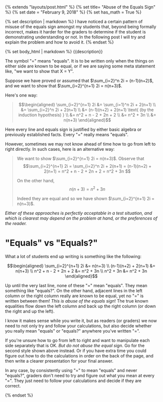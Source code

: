 {% extends "layouts/post.html" %}
{% set title= "Abuse of the Equals Sign" %}
{% set date = "February 9, 2018" %}
{% set has_math = True %}

{% set description | markdown %}
I have noticed a certain pattern of misuse of the equals sign amongst my
students that, beyond being formally incorrect, makes it harder for the graders
to determine if the student is demonstrating understanding or not. In
the following post I will try and explain the problem and how to avoid
it.
{% endset %}

{% set body_html | markdown %}
{{description}}

The symbol "=" means "equals". It is to be written only when the things
on either side are known to be equal, or if we are saying some meta
statement like, "we want to show that X = Y".

Suppose we have proved or assumed that $\sum_{i=2}^n 2i = (n-1)(n+2)$,
and we want to show that $\sum_{i=2}^{n+1} 2i = n(n+3)$.

Here's one way:


> $$\begin{aligned}
> \sum_{i=2}^{n+1} 2i &= \sum_{i=1}^n 2i + 2(n+1) \\
>      &= \sum_{i=2}^n 2i + 2(n+1) \\
>      &= (n-1)(n+2) + 2(n+1) \text{ (by the induction hypothesis) } \\
>      &= n^2 + n - 2 + 2n + 2 \\
>      &= n^2 + 3n \\
>      &= n(n+3)
> \end{aligned}$$

Here every line and equals sign is justified by either basic algebra or
previously established facts. Every "=" really means "equals".

However, sometimes we may not know ahead of time how to go from left to
right directly. In such cases, here is an alternative way:

> We want to show $\sum_{i=2}^{n+1} 2i = n(n+3)$. Observe that
> $$\sum_{i=2}^{n+1} 2i = \sum_{i=2}^n 2i + 2(n+1)
>      = (n-1)(n+2) + 2(n+1) 
>      = n^2 + n - 2 + 2n + 2
>      = n^2 + 3n $$
>
> On the other hand,
> $$n(n+3) = n^2 + 3n$$
>
> Indeed they are equal and so we have shown $\sum_{i=2}^{n+1} 2i = n(n+3)$.

*Either of these approaches is perfectly acceptable in a test situation,
and which is clearest may depend on the problem at hand, or the
preferences of the reader.*

"Equals" vs "Equals?"
=====================

What a lot of students end up writing is something like the following:

$$\begin{aligned}
 \sum_{i=2}^{n+1} 2i &= n(n+3) \\
 (n-1)(n+2) + 2(n+1) &= n(n+3) \\
  n^2 + n - 2 + 2n + 2 &= n^2 + 3n \\
  n^2 + 3n &= n^2 + 3n
\end{aligned}$$

Up until the very last line, none of these "=" mean "equals". They mean
something like "equals?". On the other hand, adjacent lines in the left
column or the right column really are known to be equal, yet no "=" is
written between them! *This is abuse of the equals sign*! The true known
equalities flow down the left column and back up the right column (or
down the right and up the left).

I know it makes sense while you write it, but as readers (or graders)
we now need to not only try and follow your calculations, but also
decide whether you really mean "equals" or "equals?" anywhere you've
written "=".

If you're unsure how to go from left to right and want to manipulate
each side separately that is OK. *But do not abuse the equal sign*. Go
for the second style shown above instead. Or if you have extra time you
could figure out how to do the calculations in order on the back of the
page, and then write a clearer presentation for your final answer.

In any case, by consistently using "=" to mean "equals" and never
"equals?", graders don't need to try and figure out what you mean at
every "=".  They just need to follow your calculations and decide if
they are correct.

{% endset %}
